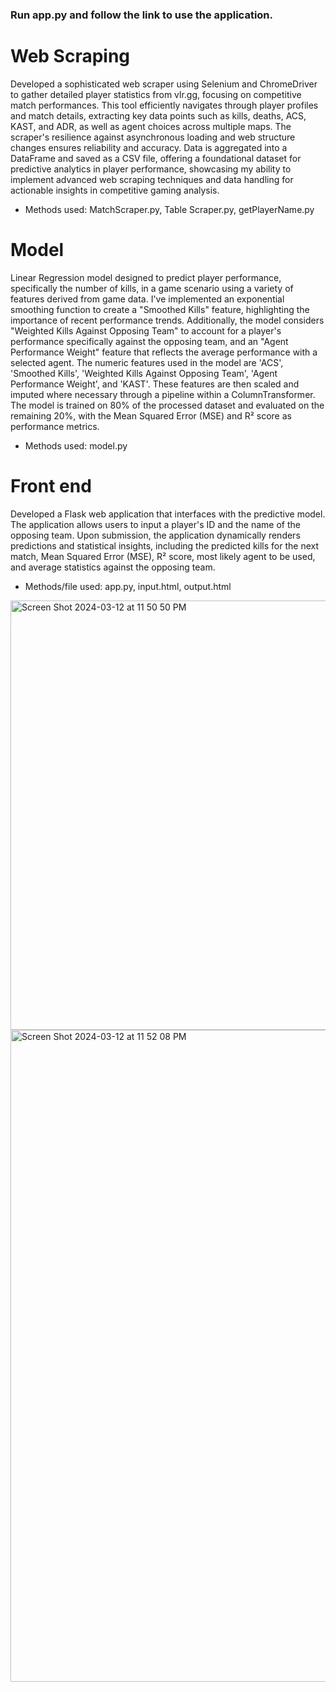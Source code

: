 ### Run app.py and follow the link to use the application.

# Web Scraping 
Developed a sophisticated web scraper using Selenium and ChromeDriver to gather detailed player statistics from vlr.gg, focusing on competitive match performances. This tool efficiently navigates through player profiles and match details, extracting key data points such as kills, deaths, ACS, KAST, and ADR, as well as agent choices across multiple maps. The scraper's resilience against asynchronous loading and web structure changes ensures reliability and accuracy. Data is aggregated into a DataFrame and saved as a CSV file, offering a foundational dataset for predictive analytics in player performance, showcasing my ability to implement advanced web scraping techniques and data handling for actionable insights in competitive gaming analysis.
- Methods used: MatchScraper.py, Table Scraper.py, getPlayerName.py

# Model
Linear Regression model designed to predict player performance, specifically the number of kills, in a game scenario using a variety of features derived from game data. I've implemented an exponential smoothing function to create a "Smoothed Kills" feature, highlighting the importance of recent performance trends. Additionally, the model considers "Weighted Kills Against Opposing Team" to account for a player's performance specifically against the opposing team, and an "Agent Performance Weight" feature that reflects the average performance with a selected agent. The numeric features used in the model are 'ACS', 'Smoothed Kills', 'Weighted Kills Against Opposing Team', 'Agent Performance Weight', and 'KAST'. These features are then scaled and imputed where necessary through a pipeline within a ColumnTransformer. The model is trained on 80% of the processed dataset and evaluated on the remaining 20%, with the Mean Squared Error (MSE) and R² score as performance metrics.
- Methods used: model.py

# Front end
Developed a Flask web application that interfaces with the predictive model. The application allows users to input a player's ID and the name of the opposing team. Upon submission, the application dynamically renders predictions and statistical insights, including the predicted kills for the next match, Mean Squared Error (MSE), R² score, most likely agent to be used, and average statistics against the opposing team.
- Methods/file used: app.py, input.html, output.html

<img width="687" alt="Screen Shot 2024-03-12 at 11 50 50 PM" src="https://github.com/dsarria123/Valorant-ML-Project/assets/107361281/91302609-0a68-407e-bb7f-0a70865f3e96">
<img width="1043" alt="Screen Shot 2024-03-12 at 11 52 08 PM" src="https://github.com/dsarria123/Valorant-ML-Project/assets/107361281/f213c527-0a07-449d-a7c5-102936749f55">
